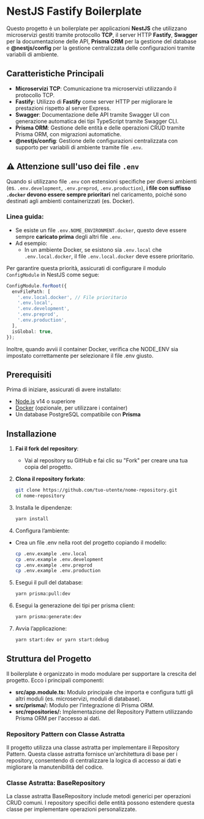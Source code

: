 # NestJS Fastify Boilerplate

Questo progetto è un boilerplate per applicazioni **NestJS** che utilizzano microservizi gestiti tramite protocollo **TCP**, il server HTTP **Fastify**, **Swagger** per la documentazione delle API, **Prisma ORM** per la gestione del database e **@nestjs/config** per la gestione centralizzata delle configurazioni tramite variabili di ambiente.

## Caratteristiche Principali

- **Microservizi TCP**: Comunicazione tra microservizi utilizzando il protocollo TCP.
- **Fastify**: Utilizzo di **Fastify** come server HTTP per migliorare le prestazioni rispetto al server Express.
- **Swagger**: Documentazione delle API tramite Swagger UI con generazione automatica dei tipi TypeScript tramite Swagger CLI.
- **Prisma ORM**: Gestione delle entità e delle operazioni CRUD tramite Prisma ORM, con migrazioni automatiche.
- **@nestjs/config**: Gestione delle configurazioni centralizzata con supporto per variabili di ambiente tramite file `.env`.

## ⚠️ Attenzione sull'uso dei file `.env`

Quando si utilizzano file `.env` con estensioni specifiche per diversi ambienti (es. `.env.development`, `.env.preprod`, `.env.production`), **i file con suffisso `.docker` devono essere sempre prioritari** nel caricamento, poiché sono destinati agli ambienti containerizzati (es. Docker).

### Linea guida:

- Se esiste un file `.env.NOME_ENVIRONMENT.docker`, questo deve essere sempre **caricato prima** degli altri file `.env`.
- Ad esempio:
  - In un ambiente Docker, se esistono sia `.env.local` che `.env.local.docker`, il file `.env.local.docker` deve essere prioritario.

Per garantire questa priorità, assicurati di configurare il modulo `ConfigModule` in NestJS come segue:

```typescript
ConfigModule.forRoot({
  envFilePath: [
    '.env.local.docker', // File prioritario
    '.env.local',
    '.env.development',
    '.env.preprod',
    '.env.production',
  ],
  isGlobal: true,
});
```

Inoltre, quando avvii il container Docker, verifica che NODE_ENV sia impostato correttamente per selezionare il file .env giusto.

## Prerequisiti

Prima di iniziare, assicurati di avere installato:

- [Node.js](https://nodejs.org/) v14 o superiore
- [Docker](https://www.docker.com/) (opzionale, per utilizzare i container)
- Un database PostgreSQL compatibile con **Prisma**

## Installazione

1. **Fai il fork del repository**:

   - Vai al repository su GitHub e fai clic su "Fork" per creare una tua copia del progetto.

2. **Clona il repository forkato**:
   ```bash
   git clone https://github.com/tuo-utente/nome-repository.git
   cd nome-repository
   ```
3. Installa le dipendenze:
   ```bash
   yarn install
   ```
4. Configura l’ambiente:

- Crea un file .env nella root del progetto copiando il modello:
  ```bash
  cp .env.example .env.local
  cp .env.example .env.development
  cp .env.example .env.preprod
  cp .env.example .env.production
  ```

5. Esegui il pull del database:
   ```bash
   yarn prisma:pull:dev
   ```
6. Esegui la generazione dei tipi per prisma client:
   ```bash
   yarn prisma:generate:dev
   ```
7. Avvia l’applicazione:
   ```bash
   yarn start:dev or yarn start:debug
   ```

## Struttura del Progetto

Il boilerplate è organizzato in modo modulare per supportare la crescita del progetto. Ecco i principali componenti:

- **src/app.module.ts:** Modulo principale che importa e configura tutti gli altri moduli (es. microservizi, moduli di database).
- **src/prisma/:** Modulo per l’integrazione di Prisma ORM.
- **src/repositories/:** Implementazione del Repository Pattern utilizzando Prisma ORM per l'accesso ai dati.

### Repository Pattern con Classe Astratta

Il progetto utilizza una classe astratta per implementare il Repository Pattern. Questa classe astratta fornisce un'architettura di base per i repository, consentendo di centralizzare la logica di accesso ai dati e migliorare la manutenibilità del codice.

### Classe Astratta: BaseRepository

La classe astratta BaseRepository include metodi generici per operazioni CRUD comuni. I repository specifici delle entità possono estendere questa classe per implementare operazioni personalizzate.
